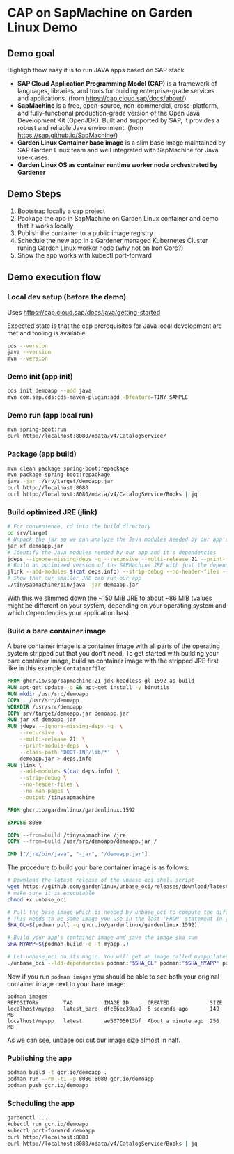 # CAP on SapMachine on Garden Linux Demo

## Demo goal
Highligh thow easy it is to run JAVA apps based on SAP stack
- **SAP Cloud Application Programming Model (CAP)** is a framework of languages, libraries, and tools for building enterprise-grade services and applications. (from https://cap.cloud.sap/docs/about/)
- **SapMachine** is a free, open-source, non-commercial, cross-platform, and fully-functional production-grade version of the Open Java Development Kit (OpenJDK). Built and supported by SAP, it provides a robust and reliable Java environment. (from https://sap.github.io/SapMachine/)
- **Garden Linux Container base image** is a slim base image maintained by SAP Garden Linux team and well integrated with SapMachine for Java use-cases.
- **Garden Linux OS as container runtime worker node orchestrated by Gardener**

## Demo Steps

1. Bootstrap locally a cap project
2. Package the app in SapMachine on Garden Linux container and demo that it works locally
3. Publish the container to a public image registry
4. Schedule the new app in a Gardener managed Kubernetes Cluster runing Garden Linux worker node (why not on Iron Core?)
5. Show the app works with kubectl port-forward


## Demo execution flow

### Local dev setup (before the demo)

Uses https://cap.cloud.sap/docs/java/getting-started

Expected state is that the cap prerequisites for Java local development are met and tooling is available
```bash
cds --version
java --version
mvn --version
```

### Demo init (app init)

```bash
cds init demoapp --add java
mvn com.sap.cds:cds-maven-plugin:add -Dfeature=TINY_SAMPLE
```

### Demo run (app local run)
``` bash
mvn spring-boot:run
curl http://localhost:8080/odata/v4/CatalogService/
```

### Package (app build)

```bash
mvn clean package spring-boot:repackage
mvn package spring-boot:repackage
java -jar ./srv/target/demoapp.jar
curl http://localhost:8080
curl http://localhost:8080/odata/v4/CatalogService/Books | jq
```

### Build optimized JRE (jlink)

```bash
# For convenience, cd into the build directory
cd srv/target
# Unpack the jar so we can analyze the Java modules needed by our app's dependencies
jar xf demoapp.jar
# Identify the Java modules needed by our app and it's dependencies
jdeps --ignore-missing-deps -q --recursive --multi-release 21 --print-module-deps --class-path 'BOOT-INF/lib/*' demoapp.jar > deps.info
# Build an optimized version of the SAPMachine JRE with just the dependencies our app needs
jlink --add-modules $(cat deps.info) --strip-debug --no-header-files --no-man-pages --output ./tinysapmachine
# Show that our smaller JRE can run our app
./tinysapmachine/bin/java -jar demoapp.jar
```

With this we slimmed down the ~150 MiB JRE to about ~86 MiB (values might be different on your system, depending on your operating system and which dependencies your application has).

### Build a bare container image

A bare container image is a container image with all parts of the operating system stripped out that you don't need.
To get started with building your bare container image, build an container image with the stripped JRE first like in this example `Containerfile`:

```Dockerfile
FROM ghcr.io/sap/sapmachine:21-jdk-headless-gl-1592 as build
RUN apt-get update -q && apt-get install -y binutils
RUN mkdir /usr/src/demoapp
COPY . /usr/src/demoapp
WORKDIR /usr/src/demoapp
COPY srv/target/demoapp.jar demoapp.jar
RUN jar xf demoapp.jar
RUN jdeps --ignore-missing-deps -q  \
    --recursive  \
    --multi-release 21  \
    --print-module-deps  \
    --class-path 'BOOT-INF/lib/*'  \
    demoapp.jar > deps.info
RUN jlink \
    --add-modules $(cat deps.info) \
    --strip-debug \
    --no-header-files \
    --no-man-pages \
    --output /tinysapmachine

FROM ghcr.io/gardenlinux/gardenlinux:1592

EXPOSE 8080

COPY --from=build /tinysapmachine /jre
COPY --from=build /usr/src/demoapp/demoapp.jar /

CMD ["/jre/bin/java", "-jar", "/demoapp.jar"]
```

The procedure to build your bare container image is as follows:

```bash
# Download the latest release of the unbase_oci shell script
wget https://github.com/gardenlinux/unbase_oci/releases/download/latest/unbase_oci
# make sure it is executable
chmod +x unbase_oci

# Pull the base image which is needed by unbase_oci to compute the diff
# This needs to be same image you use in the last 'FROM' statement in your Containerfile
SHA_GL=$(podman pull -q ghcr.io/gardenlinux/gardenlinux:1592)

# Build your app's container image and save the image sha sum
SHA_MYAPP=$(podman build -q -t myapp .)

# Let unbase_oci do its magic. You will get an image called myapp:latest_bare that is much smaller
./unbase_oci --ldd-dependencies podman:"$SHA_GL" podman:"$SHA_MYAPP" podman:myapp:latest_bare
```

Now if you run `podman images` you should be able to see both your original container image next to your bare image:

```
podman images
REPOSITORY        TAG          IMAGE ID      CREATED             SIZE
localhost/myapp   latest_bare  dfc66ec39aa9  6 seconds ago       149 MB
localhost/myapp   latest       ae50705013bf  About a minute ago  256 MB
```

As we can see, unbase oci cut our image size almost in half.

### Publishing the app

```bash
podman build -t gcr.io/demoapp .
podman run --rm -ti -p 8080:8080 gcr.io/demoapp 
podman push gcr.io/demoapp
```

### Scheduling the app

```bash
gardenctl ...
kubectl run gcr.io/demoapp
kubectl port-forward demoapp
curl http://localhost:8080
curl http://localhost:8080/odata/v4/CatalogService/Books | jq
```
